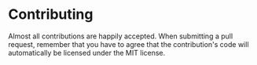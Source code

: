 # Contributing
Almost all contributions are happily accepted. When submitting a pull request, remember that you have to agree that the contribution's code will automatically be licensed under the MIT license.
